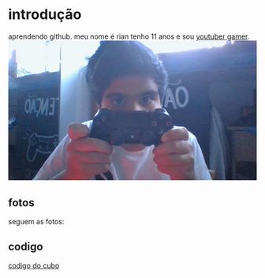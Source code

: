 # introdução
aprendendo github.
meu nome é rian tenho 11 anos e sou [youtuber gamer](https://www.youtube.com/channel/UC17rGqWCWZCaYqCSdwNYZeQ?view_as=subscriber).
[![RMB](WIN_20200419_17_24_20_Pro.jpg)](https://www.youtube.com/channel/UC17rGqWCWZCaYqCSdwNYZeQ?view_as=subscriber)
## fotos 
seguem as fotos:

## codigo
[codigo do cubo](https://makecode.microbit.org/_ERJF1tU7gd7P)
